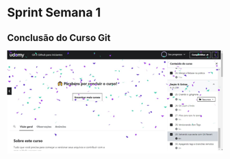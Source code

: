 # Sprint Semana 1
## Conclusão do Curso Git 
![concluir curso](https://github.com/hnrqc/sprint1/blob/main/concluir%20curso.jpg)